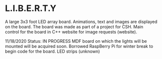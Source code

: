 # L.I.B.E.R.T.Y
 A large 3x3 foot LED array board. Animations, text and images are displayed on the board. The board was made as part of a project for CSH. Main control for the board in C++ 
 website for image requests (website).

11/18/2020
Status: IN PROGRESS
MDF board on which the lights will be mounted will be acquired soon. Borrowed RaspBerry Pi for winter break to begin code for the board.
LED strips (unknown)

